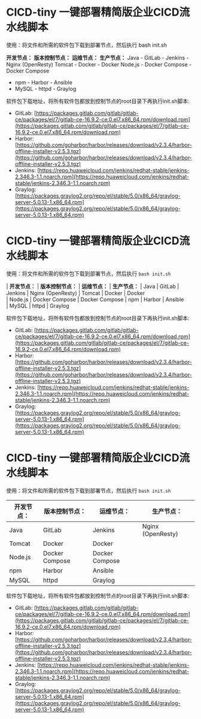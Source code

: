 # CICD-tiny 一键部署精简版企业CICD流水线脚本

使用：将文件和所需的软件包下载到部署节点，然后执行 bash init.sh

**开发节点：**      **版本控制节点：**      **运维节点：**      **生产节点：**
Java              - GitLab                 - Jenkins           - Nginx (OpenResty)
Tomcat            - Docker                 - Docker
Node.js           - Docker Compose         - Docker Compose
- npm               - Harbor                 - Ansible
- MySQL             - httpd                  - Graylog

软件包下载地址，将所有软件包都放到控制节点的root目录下再执行init.sh脚本:
- GitLab: [https://packages.gitlab.com/gitlab/gitlab-ce/packages/el/7/gitlab-ce-16.9.2-ce.0.el7.x86_64.rpm/download.rpm](https://packages.gitlab.com/gitlab/gitlab-ce/packages/el/7/gitlab-ce-16.9.2-ce.0.el7.x86_64.rpm/download.rpm)
- Harbor: [https://github.com/goharbor/harbor/releases/download/v2.3.4/harbor-offline-installer-v2.5.3.tgz](https://github.com/goharbor/harbor/releases/download/v2.3.4/harbor-offline-installer-v2.5.3.tgz)
- Jenkins: [https://repo.huaweicloud.com/jenkins/redhat-stable/jenkins-2.346.3-1.1.noarch.rpm](https://repo.huaweicloud.com/jenkins/redhat-stable/jenkins-2.346.3-1.1.noarch.rpm)
- Graylog: [https://packages.graylog2.org/repo/el/stable/5.0/x86_64/graylog-server-5.0.13-1.x86_64.rpm](https://packages.graylog2.org/repo/el/stable/5.0/x86_64/graylog-server-5.0.13-1.x86_64.rpm)










# CICD-tiny 一键部署精简版企业CICD流水线脚本

使用：将文件和所需的软件包下载到部署节点，然后执行 `bash init.sh`

|   **开发节点：**   |   **版本控制节点：**   |   **运维节点：**   |   **生产节点：**
| Java               | GitLab                  | Jenkins            | Nginx (OpenResty)
| Tomcat             | Docker                  | Docker       
| Node.js            | Docker Compose          | Docker Compose 
| npm                | Harbor                  | Ansible     
| MySQL              | httpd                   | Graylog     

软件包下载地址，将所有软件包都放到控制节点的root目录下再执行init.sh脚本:
- GitLab: [https://packages.gitlab.com/gitlab/gitlab-ce/packages/el/7/gitlab-ce-16.9.2-ce.0.el7.x86_64.rpm/download.rpm](https://packages.gitlab.com/gitlab/gitlab-ce/packages/el/7/gitlab-ce-16.9.2-ce.0.el7.x86_64.rpm/download.rpm)
- Harbor: [https://github.com/goharbor/harbor/releases/download/v2.3.4/harbor-offline-installer-v2.5.3.tgz](https://github.com/goharbor/harbor/releases/download/v2.3.4/harbor-offline-installer-v2.5.3.tgz)
- Jenkins: [https://repo.huaweicloud.com/jenkins/redhat-stable/jenkins-2.346.3-1.1.noarch.rpm](https://repo.huaweicloud.com/jenkins/redhat-stable/jenkins-2.346.3-1.1.noarch.rpm)
- Graylog: [https://packages.graylog2.org/repo/el/stable/5.0/x86_64/graylog-server-5.0.13-1.x86_64.rpm](https://packages.graylog2.org/repo/el/stable/5.0/x86_64/graylog-server-5.0.13-1.x86_64.rpm)










# CICD-tiny 一键部署精简版企业CICD流水线脚本

使用：将文件和所需的软件包下载到部署节点，然后执行 `bash init.sh`

| **开发节点：** | **版本控制节点：** | **运维节点：** | **生产节点：** |
|---|---|---|---|
| Java | GitLab | Jenkins | Nginx (OpenResty) |
| Tomcat | Docker | Docker | |
| Node.js | Docker Compose | Docker Compose | |
| npm | Harbor | Ansible | |
| MySQL | httpd | Graylog | |

软件包下载地址，将所有软件包都放到控制节点的root目录下再执行init.sh脚本:
- GitLab: [https://packages.gitlab.com/gitlab/gitlab-ce/packages/el/7/gitlab-ce-16.9.2-ce.0.el7.x86_64.rpm/download.rpm](https://packages.gitlab.com/gitlab/gitlab-ce/packages/el/7/gitlab-ce-16.9.2-ce.0.el7.x86_64.rpm/download.rpm)
- Harbor: [https://github.com/goharbor/harbor/releases/download/v2.3.4/harbor-offline-installer-v2.5.3.tgz](https://github.com/goharbor/harbor/releases/download/v2.3.4/harbor-offline-installer-v2.5.3.tgz)
- Jenkins: [https://repo.huaweicloud.com/jenkins/redhat-stable/jenkins-2.346.3-1.1.noarch.rpm](https://repo.huaweicloud.com/jenkins/redhat-stable/jenkins-2.346.3-1.1.noarch.rpm)
- Graylog: [https://packages.graylog2.org/repo/el/stable/5.0/x86_64/graylog-server-5.0.13-1.x86_64.rpm](https://packages.graylog2.org/repo/el/stable/5.0/x86_64/graylog-server-5.0.13-1.x86_64.rpm)
